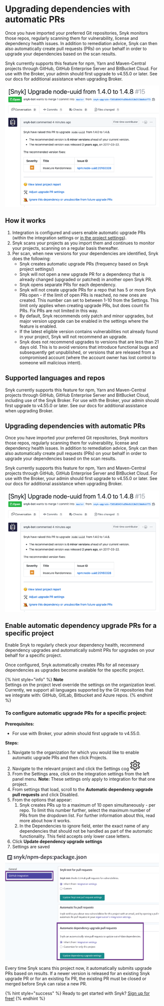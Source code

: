 # Upgrading dependencies with automatic PRs

Once you have imported your preferred Git repositories, Snyk monitors those repos, regularly scanning them for vulnerability, license and dependency health issues. In addition to remediation advice, Snyk can then also automatically create pull requests \(PRs\) on your behalf in order to upgrade your dependencies based on the scan results.

Snyk currently supports this feature for npm, Yarn and Maven-Central projects through GitHub, GitHub Enterprise Server and BitBucket Cloud. For use with the Broker, your admin should first upgrade to v4.55.0 or later. See our docs for additional assistance when upgrading Broker.

![](../../.gitbook/assets/image%20%288%29%20%282%29%20%284%29%20%284%29%20%284%29%20%286%29%20%283%29%20%281%29%20%283%29.png/)

## How it works

1. Integration is configured and users enable automatic upgrade PRs \(within the integration settings or [in the project settings](upgrading-dependencies-with-automatic-prs/)\).
2. Snyk scans your projects as you import them and continues to monitor your projects, scanning on a regular basis thereafter.
3. Per scan, when new versions for your dependencies are identified, Snyk does the following:
   * Snyk creates automatic upgrade PRs \(frequency based on Snyk project settings\/)
   * Snyk will not open a new upgrade PR for a dependency that is already changed \(upgraded or patched\) in another open Snyk PR.
   * Snyk opens separate PRs for each dependency.
   * Snyk will not create upgrade PRs for a repo that has 5 or more Snyk PRs open - if the limit of open PRs is reached, no new ones are created. This number can set to between 1-10 from the Settings. This limit only applies when creating upgrade PRs, but does count fix PRs. Fix PRs are not limited in this way.
   * By default, Snyk recommends only patch and minor upgrades, but major version upgrade can be enabled in the settings where the feature is enabled.
   * If the latest eligible version contains vulnerabilities not already found in your project, Snyk will not recommend an upgrade.
   * Snyk does not recommend upgrades to versions that are less than 21 days old. This is to avoid versions that introduce functional bugs and subsequently get unpublished, or versions that are released from a compromised account \(where the account owner has lost control to someone will malicious intent\).

## Supported languages and repos

Snyk currently supports this feature for npm, Yarn and Maven-Central projects through GitHub, GitHub Enterprise Server and BitBucket Cloud, including use of the Snyk Broker. For use with the Broker, your admin should first upgrade to v4.55.0 or later. See our docs for additional assistance when upgrading Broker.

## Upgrading dependencies with automatic PRs

Once you have imported your preferred Git repositories, Snyk monitors those repos, regularly scanning them for vulnerability, license and dependency health issues. In addition to remediation advice, Snyk can then also automatically create pull requests \(PRs\) on your behalf in order to upgrade your dependencies based on the scan results.

Snyk currently supports this feature for npm, Yarn and Maven-Central projects through GitHub, GitHub Enterprise Server and BitBucket Cloud. For use with the Broker, your admin should first upgrade to v4.55.0 or later. See our docs for additional assistance when upgrading Broker.

![](../../.gitbook/assets/image%20%288%29%20%282%29%20%284%29%20%284%29%20%284%29%20%286%29%20%283%29%20%281%29%20%287%29.png/)

## Enable automatic dependency upgrade PRs for a specific project

Enable Snyk to regularly check your dependency health, recommend dependency upgrades and automatically submit PRs for upgrades on your behalf for a specific project.

Once configured, Snyk automatically creates PRs for all necessary dependencies as upgrades become available for the specific project.

{% hint style="info" %}
**Note**  
Settings on the project level override the settings on the organization level. Currently, we support all languages supported by the Git repositories that we integrate with: GitHub, GitLab, Bitbucket and Azure repos.
{% endhint %}

### **To configure automatic upgrade PRs for a specific project:**

**Prerequisites:**

* For use with Broker, your admin should first upgrade to v4.55.0.

**Steps:**

1. Navigate to the organization for which you would like to enable automatic upgrade PRs and then click Projects.
2. Navigate to the relevant project and click the Settings cog ![](../../.gitbook/assets/cog_icon.png/) 
3. From the Settings area, click on the integration settings from the left panel menu.  **Note:** These settings only apply to integration for that one project. 
4. From settings that load, scroll to the **Automatic dependency upgrade pull requests** and click Disabled. 
5. From the options that appear:
   1. Snyk creates PRs up to a maximum of 10 open simultaneously - per repo. To limit this number further, select the maximum number of PRs from the dropdown list. For further information about this, read more about how it works.
   2. In the Dependencies to ignore field, enter the exact name of any dependencies that should not be handled as part of the automatic functionality. This field accepts only lower case letters.
6. Click **Update dependency upgrade settings**
7. Settings are saved

![](../../.gitbook/assets/image%20%287%29.png/)

Every time Snyk scans this project now, it automatically submits upgrade PRs based on results. If a newer version is released for an existing Snyk upgrade PR or for an existing fix PR, the existing PR must be closed or merged before Snyk can raise a new PR.

{% hint style="success" %}
Ready to get started with Snyk? [Sign up for free!](https://snyk.io/login?cta=sign-up&loc=footer&page=support_docs_page)
{% endhint %}

